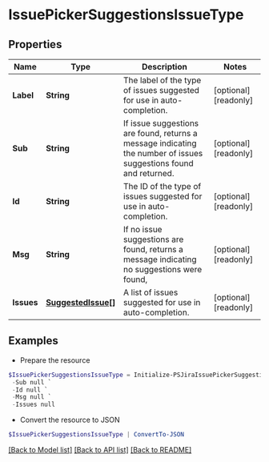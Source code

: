 # IssuePickerSuggestionsIssueType
## Properties

Name | Type | Description | Notes
------------ | ------------- | ------------- | -------------
**Label** | **String** | The label of the type of issues suggested for use in auto-completion. | [optional] [readonly] 
**Sub** | **String** | If issue suggestions are found, returns a message indicating the number of issues suggestions found and returned. | [optional] [readonly] 
**Id** | **String** | The ID of the type of issues suggested for use in auto-completion. | [optional] [readonly] 
**Msg** | **String** | If no issue suggestions are found, returns a message indicating no suggestions were found, | [optional] [readonly] 
**Issues** | [**SuggestedIssue[]**](SuggestedIssue.md) | A list of issues suggested for use in auto-completion. | [optional] [readonly] 

## Examples

- Prepare the resource
```powershell
$IssuePickerSuggestionsIssueType = Initialize-PSJiraIssuePickerSuggestionsIssueType  -Label null `
 -Sub null `
 -Id null `
 -Msg null `
 -Issues null
```

- Convert the resource to JSON
```powershell
$IssuePickerSuggestionsIssueType | ConvertTo-JSON
```

[[Back to Model list]](../README.md#documentation-for-models) [[Back to API list]](../README.md#documentation-for-api-endpoints) [[Back to README]](../README.md)

